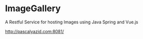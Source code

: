 # ImageGallery
A Restful Service for hosting Images using Java Spring and Vue.js


http://pascalyazid.com:8081/

